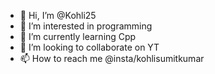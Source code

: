- 👋 Hi, I’m @Kohli25
- 👀 I’m interested in programming 
- 🌱 I’m currently learning Cpp
- 💞️ I’m looking to collaborate on YT
- 📫 How to reach me @insta/kohlisumitkumar

<!---
Kohli25/Kohli25 is a ✨ special ✨ repository because its `README.md` (this file) appears on your GitHub profile.
You can click the Preview link to take a look at your changes.
--->
